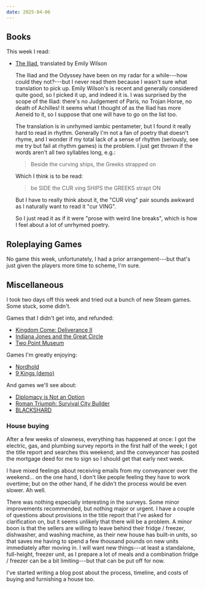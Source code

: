 ```yaml
---
date: 2025-04-06
---
```


## Books

This week I read:

- [The Iliad][], translated by Emily Wilson

  The Iliad and the Odyssey have been on my radar for a while---how could they
  not?---but I never read them because I wasn't sure what translation to pick
  up.  Emily Wilson's is recent and generally considered quite good, so I picked
  it up, and indeed it is.  I was surprised by the scope of the Iliad: there's
  no Judgement of Paris, no Trojan Horse, no death of Achilles!  It seems what I
  thought of as the Iliad has more Aeneid to it, so I suppose that one will have
  to go on the list too.

  The translation is in unrhymed iambic pentameter, but I found it really hard
  to read in rhythm.  Generally I'm not a fan of poetry that doesn't rhyme, and
  I wonder if my total lack of a sense of rhythm (seriously, see me try but fail
  at rhythm games) is the problem.  I just get thrown if the words aren't all
  two syllables long, e.g.:

  > Beside the curving ships, the Greeks strapped on

  Which I think is to be read:

  > be SIDE the CUR ving SHIPS the GREEKS strapt ON

  But I have to really think about it, the "CUR ving" pair sounds awkward as I
  naturally want to read it "cur VING".

  So I just read it as if it were "prose with weird line breaks", which is how I
  feel about a lot of unrhymed poetry.

[The Iliad]: https://en.wikipedia.org/wiki/Iliad


## Roleplaying Games

No game this week, unfortunately, I had a prior arrangement---but that's just
given the players more time to scheme, I'm sure.


## Miscellaneous

I took two days off this week and tried out a bunch of new Steam games.  Some
stuck, some didn't.

Games that I didn't get into, and refunded:

- [Kingdom Come: Deliverance II][]
- [Indiana Jones and the Great Circle][]
- [Two Point Museum][]

Games I'm greatly enjoying:

- [Nordhold][]
- [9 Kings (demo)][]

And games we'll see about:

- [Diplomacy is Not an Option][]
- [Roman Triumph: Survival City Builder][]
- [BLACKSHARD][]

[Kingdom Come: Deliverance II]: https://store.steampowered.com/app/1771300/Kingdom_Come_Deliverance_II/
[Indiana Jones and the Great Circle]: https://store.steampowered.com/app/2677660/Indiana_Jones_and_the_Great_Circle/
[Two Point Museum]: https://store.steampowered.com/app/2185060/Two_Point_Museum/
[Nordhold]: https://store.steampowered.com/app/3028310/Nordhold/
[9 Kings (demo)]: https://store.steampowered.com/app/3122250/9_Kings_Demo/
[Diplomacy is Not an Option]: https://store.steampowered.com/app/1272320/Diplomacy_is_Not_an_Option/
[Roman Triumph: Survival City Builder]: https://store.steampowered.com/app/1864880/Roman_Triumph_Survival_City_Builder/
[BLACKSHARD]: https://store.steampowered.com/app/3223390/BLACKSHARD/

### House buying

After a few weeks of slowness, everything has happened at once: I got the
electric, gas, and plumbing survey reports in the first half of the week; I got
the title report and searches this weekend; and the conveyancer has posted the
mortgage deed for me to sign so I should get that early next week.

I have mixed feelings about receiving emails from my conveyancer over the
weekend... on the one hand, I don't like people feeling they have to work
overtime; but on the other hand, if he didn't the process would be even slower.
Ah well.

There was nothing especially interesting in the surveys.  Some minor
improvements recommended, but nothing major or urgent.  I have a couple of
questions about provisions in the title report that I've asked for clarification
on, but it seems unlikely that there will be a problem.  A minor boon is that
the sellers are willing to leave behind their fridge / freezer, dishwasher, and
washing machine, as their new house has built-in units, so that saves me having
to spend a few thousand pounds on new units immediately after moving in.  I will
want new things---at least a standalone, full-height, freezer unit, as I prepare
a lot of meals and a combination fridge / freezer can be a bit limiting---but
that can be put off for now.

I've started writing a blog post about the process, timeline, and costs of
buying and furnishing a house too.
